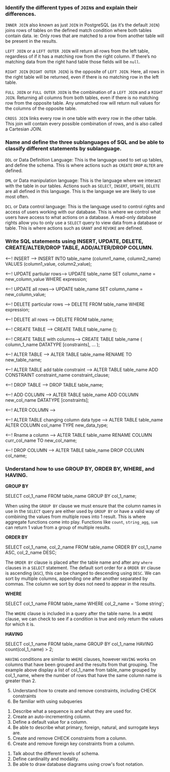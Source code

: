 <!-- LS 180 Review -->

<!-- SQL -->
### Identify the different types of `JOIN`s and explain their differences.

`INNER JOIN` also known as just `JOIN` in PostgreSQL (as it’s the default `JOIN`) joins rows of tables on the defined match condition where both tables contain data. ie: Only rows that are matched to a row from another table will be present in the results.

`LEFT JOIN` or a `LEFT OUTER JOIN` will return all rows from the left table, regardless of if it has a matching row from the right column. If there’s no matching data from the right hand table those fields will be `null`.

`RIGHT JOIN` (`RIGHT OUTER JOIN`) is the opposite of `LEFT JOIN`. Here, all rows in the right table will be returned, even if there is no matching row in the left table.

`FULL JOIN` or `FULL OUTER JOIN` is the combination of a `LEFT JOIN` and a `RIGHT JOIN`. Returning all columns from both tables, even if there is no matching row from the opposite table. Any unmatched row will return null values for the columns of the opposite table.

`CROSS JOIN` links every row in one table with every row in the other table. This join will contain every possible combination of rows, and is also called a Cartesian JOIN.

### Name and define the three sublanguages of SQL and be able to classify different statements by sublanguage.

`DDL` or Data Definition Language: This is the language used to set up tables, and define the schema. This is where actions such as `CREATE` `DROP` `ALTER` are defined.

`DML` or Data manipulation language: This is the language where we interact with the table in our tables. Actions such as `SELECT`, `INSERT`, `UPDATE`, `DELETE` are all defined in this language. This is the language we are likely to use most often.

`DCL` or Data control language: This is the language used to control rights and access of users working with our database. This is where we control what users have access to what actions on a database. A read-only database rights allow you to only use a `SELECT` query to view data from a database or table. This is where actions such as `GRANT` and `REVOKE` are defined.

### Write SQL statements using INSERT, UPDATE, DELETE, CREATE/ALTER/DROP TABLE, ADD/ALTER/DROP COLUMN.

<--! INSERT -->
INSERT INTO table_name (column1_name, column2_name)
VALUES (column1_value, column2_value);

<--! UPDATE partiular rows-->
UPDATE table_name SET column_name = new_column_value WHERE expression;

<--! UPDATE all rows-->
UPDATE table_name SET column_name = new_column_value;

<--! DELETE particular rows -->
DELETE FROM table_name WHERE expression; 

<--! DELETE all rows -->
DELETE FROM table_name;

<--! CREATE TABLE -->
CREATE TABLE table_name ();

<--! CREATE TABLE with columns-->
CREATE TABLE table_name (
  column_1_name DATATYPE [constraints],
  ...
);

<--! ALTER TABLE -->
ALTER TABLE table_name RENAME TO new_table_name;

<--! ALTER TABLE add table constraint -->
ALTER TABLE table_name
  ADD CONSTRAINT constraint_name
  constraint_clause;

<--! DROP TABLE -->
DROP TABLE table_name;

<--! ADD COLUMN -->
ALTER TABLE table_name
  ADD COLUMN new_col_name DATATYPE [constraints];

<--! ALTER COLUMN -->

<--! ALTER TABLE changing column data type -->
ALTER TABLE table_name
  ALTER COLUMN col_name TYPE new_data_type;

<--! Rname a column -->
ALTER TABLE table_name
  RENAME COLUMN curr_col_name TO new_col_name;

<--! DROP COLUMN -->
ALTER TABLE table_name
  DROP COLUMN col_name;

### Understand how to use GROUP BY, ORDER BY, WHERE, and HAVING.

**GROUP BY**

SELECT col_1_name FROM table_name GROUP BY col_1_name;

When using the `GROUP BY` clause we must ensure that the column names in use in the `SELECT` query are either used by `GROUP BY` or have a valid way of combining the values from multiple rows into 1 result. This is where aggregate functions come into play. Functions like `count`, `string_agg`, `sum` can return 1 value from a group of multiple results.

**ORDER BY**

SELECT col_1_name, col_2_name FROM table_name ORDER BY col_1_name ASC, col_2_name DESC;

The `ORDER BY` clause is placed after the table name and after any `where` clauses in a `SELECT` statement.
The default sort order for a `ORDER BY` clause is ascending (`ASC`), this can be changed to descending using `DESC`.
We can sort by multiple columns, appending one after another separated by commas. The column we sort by does not need to appear in the results.

**WHERE**

SELECT col_1_name FROM table_name WHERE col_2_name = 'Some string';

The `WHERE` clause is included in a query after the table name. In a `WHERE` clause, we can check to see if a condition is true and only return the values for which it is.

**HAVING**

SELECT col_1_name FROM table_name GROUP BY col_1_name HAVING count(col_1_name) > 2;

`HAVING` conditions are similar to `WHERE` clauses, however `HAVING` works on columns that have been grouped and the results from that grouping.
The example above display a list of col_1_name from table_name grouped by col_1_name, where the number of rows that have the same column name is greater than 2.

5. Understand how to create and remove constraints, including CHECK constraints
6. Be familiar with using subqueries

<!-- PostgreSQL -->
1. Describe what a sequence is and what they are used for.
2. Create an auto-incrementing column.
3. Define a default value for a column.
4. Be able to describe what primary, foreign, natural, and surrogate keys are.
5. Create and remove CHECK constraints from a column.
6. Create and remove foreign key constraints from a column.

<!-- Database Diagrams -->
1. Talk about the different levels of schema.
2. Define cardinality and modality.
3. Be able to draw database diagrams using crow's foot notation.